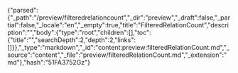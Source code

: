 {"parsed":{"_path":"/preview/filteredrelationcount","_dir":"preview","_draft":false,"_partial":false,"_locale":"en","_empty":true,"title":"FilteredRelationCount","description":"","body":{"type":"root","children":[],"toc":{"title":"","searchDepth":2,"depth":2,"links":[]}},"_type":"markdown","_id":"content:preview:filteredRelationCount.md","_source":"content","_file":"preview/filteredRelationCount.md","_extension":"md"},"hash":"51FA3752Gz"}